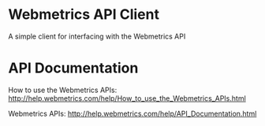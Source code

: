 Webmetrics API Client
=====================

A simple client for interfacing with the Webmetrics API

API Documentation
=================

How to use the Webmetrics APIs: http://help.webmetrics.com/help/How_to_use_the_Webmetrics_APIs.html

Webmetrics APIs: http://help.webmetrics.com/help/API_Documentation.html